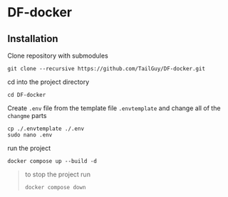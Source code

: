 # DF-docker

## Installation

Clone repository with submodules
```
git clone --recursive https://github.com/TailGuy/DF-docker.git
```

cd into the project directory
```
cd DF-docker
```

Create `.env` file from the template file `.envtemplate` and change all of the `changme` parts
```
cp ./.envtemplate ./.env
sudo nano .env
```

run the project
```
docker compose up --build -d
```


> to stop the project run
> ```
> docker compose down
> ```
